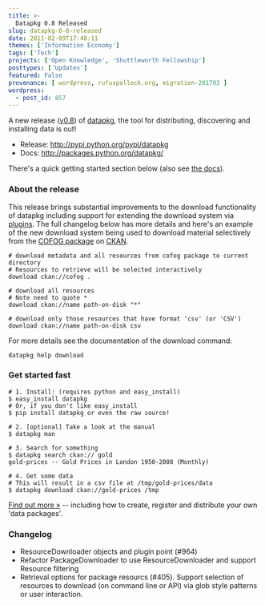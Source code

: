 ```yaml
---
title: >-
  Datapkg 0.8 Released
slug: datapkg-0-8-released
date: 2011-02-09T17:48:11
themes: ['Information Economy']
tags: ['Tech']
projects: ['Open Knowledge', 'Shuttleworth Fellowship']
posttypes: ['Updates']
featured: False
provenance: [ wordpress, rufuspollock.org, migration-201703 ]
wordpress:
  - post_id: 857
---
```


A new release ([v0.8][datapkg-0.8]) of [datapkg][], the tool for distributing, discovering and installing data is out!

  * Release: <http://pypi.python.org/pypi/datapkg>
  * Docs: <http://packages.python.org/datapkg/>

There's a quick getting started section below (also see [the docs][doc]).

[datapkg]: http://okfn.org/projects/datapkg
[datapkg-0.8]: http://ckan.org/milestone/datapkg-0.7
[doc]: http://packages.python.org/datapkg/

### About the release

This release brings substantial improvements to the download functionality of datapkg including support for extending the download system via [plugins][plugins]. The full changelog below has more details and here's an example of the new download system being used to download material selectively from the [COFOG package][cofog] on [CKAN][].

[cofog]: http://ckan.net/package/cofog
[CKAN]: http://ckan.net/

[plugins]: http://packages.python.org/datapkg/extending.html

    # download metadata and all resources from cofog package to current directory
    # Resources to retrieve will be selected interactively
    download ckan://cofog .

    # download all resources
    # Note need to quote *
    download ckan://name path-on-disk "*"

    # download only those resources that have format 'csv' (or 'CSV')
    download ckan://name path-on-disk csv

For more details see the documentation of the download command:

    datapkg help download

### Get started fast

    # 1. Install: (requires python and easy_install)
    $ easy_install datapkg
    # Or, if you don't like easy_install
    $ pip install datapkg or even the raw source!

    # 2. [optional] Take a look at the manual
    $ datapkg man

    # 3. Search for something
    $ datapkg search ckan:// gold
    gold-prices -- Gold Prices in London 1950-2008 (Monthly)

    # 4. Get some data
    # This will result in a csv file at /tmp/gold-prices/data
    $ datapkg download ckan://gold-prices /tmp

[Find out more &raquo;][doc] -- including how to create, register and distribute your own 'data packages'.

### Changelog

  * ResourceDownloader objects and plugin point (#964)
  * Refactor PackageDownloader to use ResourceDownloader and support Resource
    filtering
  * Retrieval options for package resourcs (#405). Support selection of
    resources to download (on command line or API) via glob style patterns or
    user interaction.


